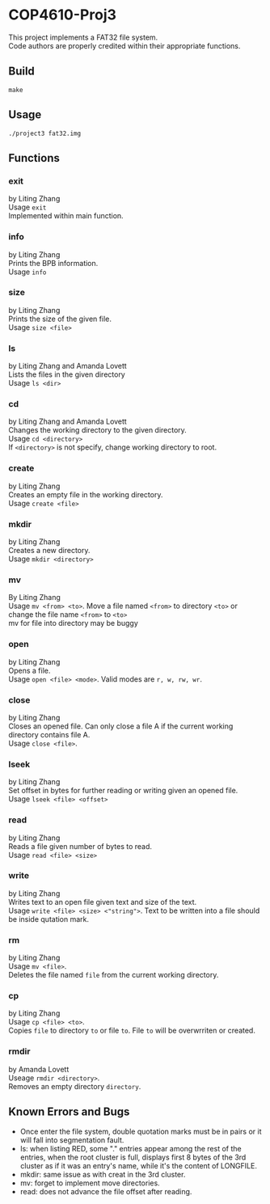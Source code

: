# COP4610-Proj3
This project implements a FAT32 file system. </br>
Code authors are properly credited within their appropriate functions. </br>

## Build
`make` </br>
## Usage
`./project3 fat32.img`

## Functions 
### exit
by Liting Zhang </br>
Usage `exit`</br>
Implemented within main function. </br>

### info
by Liting Zhang </br>
Prints the BPB information. </br>
Usage `info` </br>

### size 
by Liting Zhang </br>
Prints the size of the given file. </br>
Usage `size <file>` </br>

### ls
by Liting Zhang and Amanda Lovett</br>
Lists the files in the given directory </br>
Usage `ls <dir>` </br>

### cd  
by Liting Zhang and Amanda Lovett</br>
Changes the working directory to the given directory. </br>
Usage `cd <directory>` </br>
If `<directory>` is not specify, change working directory to root. </br>

### create
by Liting Zhang </br>
Creates an empty file in the working directory. </br>
Usage `create <file>` </br>

### mkdir 
by Liting Zhang </br>
Creates a new directory. </br>
Usage `mkdir <directory>` </br>

### mv
By Liting Zhang</br>
Usage `mv <from> <to>`. Move a file named `<from>` to directory `<to>` or change the file name `<from>` to `<to>`</br>
mv for file into directory may be buggy</br>

### open
by Liting Zhang </br>
Opens a file. </br>
Usage `open <file> <mode>`. Valid modes are `r, w, rw, wr`. </br>

### close
by Liting Zhang </br>
Closes an opened file. Can only close a file A if the current working directory contains file A.</br>
Usage `close <file>`. 

### lseek
by Liting Zhang </br>
Set offset in bytes for further reading or writing given an opened file. </br>
Usage `lseek <file> <offset>`

### read
by Liting Zhang </br>
Reads a file given number of bytes to read. </br>
Usage `read <file> <size>`

### write
by Liting Zhang </br>
Writes text to an open file given text and size of the text.</br>
Usage `write <file> <size> <"string">`. Text to be written into a file should be inside qutation mark. 

### rm
by Liting Zhang</br>
Usage `mv <file>`.</br>
Deletes the file named `file` from the current working directory. </br>

### cp
by Liting Zhang </br>
Usage `cp <file> <to>`. </br>
Copies `file` to directory `to` or file `to`. File `to` will be overwrriten or created.</br>

### rmdir
by Amanda Lovett </br>
Useage `rmdir <directory>`. </br>
Removes an empty directory `directory`. </br>

## Known Errors and Bugs
* Once enter the file system, double quotation marks must be in pairs or it will fall into segmentation fault. </br> 
* ls: when listing RED, some "." entries appear among the rest of the entries, when the root cluster is full, displays first 8 bytes of the 3rd cluster as if it was an entry's name, while it's the content of LONGFILE. 
* mkdir: same issue as with creat in the 3rd cluster. 
* mv: forget to implement move directories. 
* read: does not advance the file offset after reading.

